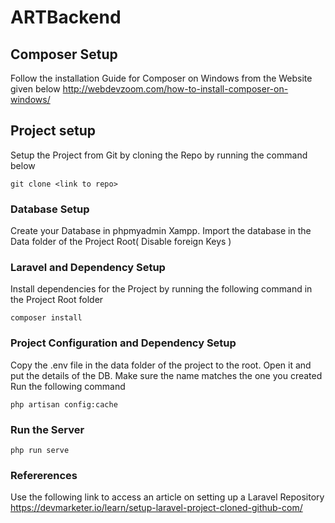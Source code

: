 # ARTBackend


## Composer Setup
Follow the installation Guide for Composer on Windows from the Website given below
http://webdevzoom.com/how-to-install-composer-on-windows/

## Project setup
Setup the Project from Git by cloning the Repo by running the command below
```
git clone <link to repo>
```

### Database Setup
Create your Database in phpmyadmin Xampp.
Import the database in the Data folder of the Project Root( Disable foreign Keys )

### Laravel and Dependency Setup
Install dependencies for the Project by running the following command in the Project Root folder
```
composer install
``` 
### Project Configuration and Dependency Setup
Copy the .env file in the data folder of the project to the root.
Open it and put the details of the DB. Make sure the name matches the one you created
Run the following command
```
php artisan config:cache
``` 
### Run the Server
```
php run serve
```
### Refererences
Use the following link to access an article on setting up a Laravel Repository
https://devmarketer.io/learn/setup-laravel-project-cloned-github-com/
